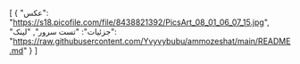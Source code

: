 [
  {
    "عکس": "https://s18.picofile.com/file/8438821392/PicsArt_08_01_06_07_15.jpg",
    "جزئیات": "تست سرور",
    "لینک": "https://raw.githubusercontent.com/Yvyvybubu/ammozeshat/main/README.md"
  }
]

